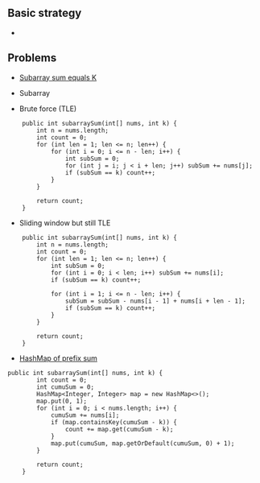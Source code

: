 ## Basic strategy

- 

## Problems

- [Subarray sum equals K](https://leetcode.com/problems/subarray-sum-equals-k/)
- Subarray

- Brute force (TLE)
```
    public int subarraySum(int[] nums, int k) {
        int n = nums.length;
        int count = 0;
        for (int len = 1; len <= n; len++) {
            for (int i = 0; i <= n - len; i++) {
                int subSum = 0;
                for (int j = i; j < i + len; j++) subSum += nums[j];
                if (subSum == k) count++;
            }
        }
        
        return count;
    }
```

- Sliding window but still TLE
```
    public int subarraySum(int[] nums, int k) {
        int n = nums.length;
        int count = 0;
        for (int len = 1; len <= n; len++) {
            int subSum = 0;
            for (int i = 0; i < len; i++) subSum += nums[i];
            if (subSum == k) count++;
            
            for (int i = 1; i <= n - len; i++) {
                subSum = subSum - nums[i - 1] + nums[i + len - 1];
                if (subSum == k) count++;
            }
        }
        
        return count;
    }
```

- [HashMap of prefix sum](https://www.youtube.com/watch?v=HbbYPQc-Oo4&t=3s)
```
public int subarraySum(int[] nums, int k) {
        int count = 0;
        int cumuSum = 0;
        HashMap<Integer, Integer> map = new HashMap<>();
        map.put(0, 1);
        for (int i = 0; i < nums.length; i++) {
            cumuSum += nums[i];
            if (map.containsKey(cumuSum - k)) {
                count += map.get(cumuSum - k);
            }
            map.put(cumuSum, map.getOrDefault(cumuSum, 0) + 1);
        }
        
        return count;
    }
```
